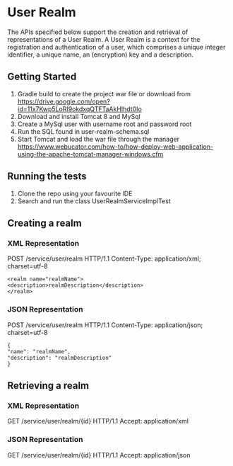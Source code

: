 # User Realm

The APIs specified below support the creation and retrieval of representations of a User Realm. A User Realm is a context for the registration and authentication of a user, which comprises a unique integer identifier, a unique name, an (encryption) key and a description.

## Getting Started

1. Gradle build to create the project war file or download from https://drive.google.com/open?id=11x7Kwp5LoRI9okdxqQTFTaAkHIhdt0Io
2. Download and install Tomcat 8 and MySql
3. Create a MySql user with username root and password root
4. Run the SQL found in user-realm-schema.sql
5. Start Tomcat and load the war file through the manager https://www.webucator.com/how-to/how-deploy-web-application-using-the-apache-tomcat-manager-windows.cfm

## Running the tests

1. Clone the repo using your favourite IDE
2. Search and run the class UserRealmServiceImplTest

## Creating a realm

### XML Representation
POST /service/user/realm HTTP/1.1
Content-Type: application/xml; charset=utf-8
```
<realm name="realmName">
<description>realmDescription</description>
</realm>
```

### JSON Representation
POST /service/user/realm HTTP/1.1
Content-Type: application/json; charset=utf-8
```
{
"name": "realmName",
"description": "realmDescription"
}
```


## Retrieving a realm
### XML Representation
GET /service/user/realm/{id} HTTP/1.1
Accept: application/xml

### JSON Representation
GET /service/user/realm/{id} HTTP/1.1
Accept: application/json
